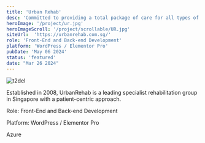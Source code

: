 ```yaml
---
title: 'Urban Rehab'
desc: 'Committed to providing a total package of care for all types of clients'
heroImage: '/project/ur.jpg'
heroImageScroll: '/project/scrollable/UR.jpg'
siteUrl:  'https://urbanrehab.com.sg/'
role: 'Front-End and Back-end Development'
platform: 'WordPress / Elementor Pro'
pubDate: 'May 06 2024'
status: 'featured'
date: "Mar 26 2024"
---
```


![t2del](/project/ur.jpg)

Established in 2008, UrbanRehab is a leading specialist rehabilitation group in Singapore with a patient-centric approach.
<p>Role: Front-End and Back-end Development</p>
<p>Platform: WordPress / Elementor Pro</p>
<p>Azure</p>